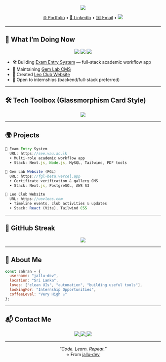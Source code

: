 <div align="center">
  <img src="https://readme-typing-svg.demolab.com?font=Fira+Code&size=24&pause=1000&center=true&vCenter=true&width=435&lines=Hi+I'm+Zahran+Liyasdeen+(jallu-dev);Software+Engineering+Internship+Seeker"/>
</div>

<p align="center">
  <a href="https://jallu.netlify.app" target="_blank">🌐 Portfolio</a> • 
  <a href="https://www.linkedin.com/in/zahran-liyasdeen" target="_blank">💼 LinkedIn</a> • 
  <a href="mailto:zahranliyasdeen@gmail.com">✉️ Email</a> • 
  <img src="https://komarev.com/ghpvc/?username=jallu-dev&label=Profile%20Views&color=blue&style=flat"/>
</p>

---

## 🧭 What I’m Doing Now

<div align="center">
  <img src="https://img.shields.io/badge/Degree-Final%20Year%20IT-blue?style=for-the-badge"/>
  <img src="https://img.shields.io/badge/University-UoJ(Vavuniya)-blueviolet?style=for-the-badge"/>
  <img src="https://img.shields.io/badge/Internship-Available-green?style=for-the-badge"/>
</div>

- 🛠 Building [Exam Entry System](https://see.vau.ac.lk) — full-stack academic workflow app
- 💎 Maintaining [Gem Lab CMS](https://fgl-beta.vercel.app)
- 🦁 Created [Leo Club Website](https://uovleos.com)
- 🤝 Open to internships (backend/full-stack preferred)

---

## 🛠 Tech Toolbox (Glassmorphism Card Style)

<div align="center">
  <img src="https://skillicons.dev/icons?i=js,ts,react,nextjs,nodejs,java,spring,mysql,mongodb,postgres,firebase,tailwind,git,vite"/>
</div>

---

## 🌍 Projects

```ts
🔸 Exam Entry System
  URL: https://see.vau.ac.lk
  ➤ Multi-role academic workflow app
  ➤ Stack: Next.js, Node.js, MySQL, Tailwind, PDF tools

🔸 Gem Lab Website (FGL)
  URL: https://fgl-beta.vercel.app
  ➤ Certificate verification & gallery CMS
  ➤ Stack: Next.js, PostgreSQL, AWS S3

🔸 Leo Club Website
  URL: https://uovleos.com
  ➤ Timeline events, club activities & updates
  ➤ Stack: React (Vite), Tailwind CSS
```

---

## 🔁 GitHub Streak

<div align="center">
  <img src="https://streak-stats.demolab.com/?user=jallu-dev&theme=transparent&hide_border=true"/>
</div>

---

## 👤 About Me

```js
const zahran = {
  username: "jallu-dev",
  location: "Sri Lanka",
  loves: ["clean UIs", "automation", "building useful tools"],
  lookingFor: "Internship Opportunities",
  coffeeLevel: "Very High ☕️"
};
```

---

## 📬 Contact Me

<div align="center">
  <a href="https://www.linkedin.com/in/zahran-liyasdeen">
    <img src="https://img.shields.io/badge/LinkedIn-0077B5?style=for-the-badge&logo=linkedin&logoColor=white"/>
  </a>
  <a href="mailto:zahranliyasdeen@gmail.com">
    <img src="https://img.shields.io/badge/Gmail-D14836?style=for-the-badge&logo=gmail&logoColor=white"/>
  </a>
  <a href="https://jallu.netlify.app">
    <img src="https://img.shields.io/badge/Portfolio-000000?style=for-the-badge&logo=githubpages&logoColor=white"/>
  </a>
</div>

---

<p align="center">
  <i>“Code. Learn. Repeat.”</i><br/>
  ⭐️ From <a href="https://github.com/jallu-dev">jallu-dev</a>
</p>
